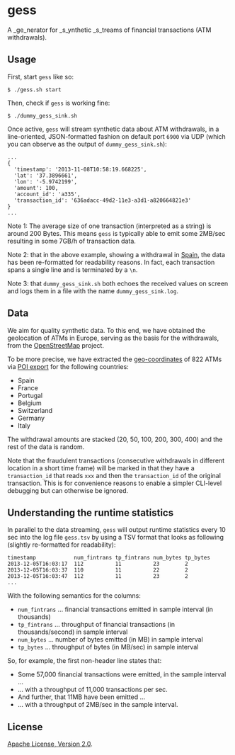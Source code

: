 # gess

A _ge_nerator for _s_ynthetic _s_treams of financial transactions (ATM withdrawals).

## Usage

First, start `gess` like so:

    $ ./gess.sh start 
  
Then, check if `gess` is working fine:

    $ ./dummy_gess_sink.sh

Once active, `gess` will stream synthetic data about ATM withdrawals, 
in a line-oriented, JSON-formatted fashion on default port `6900` via UDP 
(which you can observe as the output of `dummy_gess_sink.sh`):

    ...
    {
      'timestamp': '2013-11-08T10:58:19.668225', 
      'lat': '37.3896661',
      'lon': '-5.9742199',
      'amount': 100, 
      'account_id': 'a335', 
      'transaction_id': '636adacc-49d2-11e3-a3d1-a820664821e3'
    }
    ...

Note 1: The average size of one transaction (interpreted as a string) 
is around 200 Bytes. This means `gess` is typically able to emit some 2MB/sec 
resulting in some 7GB/h of transaction data. 

Note 2: that in the above example,
showing a withdrawal in [Spain](https://www.google.com/maps/preview#!q=37%C2%B0+39.850'%2C+-5%C2%B0+58.477'),
the data has been re-formatted for readability reasons. In fact, each 
transaction spans a single line and is terminated by a `\n`.

Note 3: that `dummy_gess_sink.sh` both echoes the received values on screen
and logs them in a file with the name  `dummy_gess_sink.log`.

## Data

We aim for quality synthetic data. To this end, we have obtained the geolocation
of ATMs in Europe, serving as the basis for the withdrawals, from the 
[OpenStreetMap](http://openstreetmap.org) project. 

To be more precise, we have extracted the 
[geo-coordinates](data/osm-atm-garmin.csv) of 822 ATMs via
[POI export](http://poi-osm.tucristal.es/) for the following countries:

* Spain
* France
* Portugal
* Belgium
* Switzerland
* Germany
* Italy

The withdrawal amounts are stacked (20, 50, 100, 200, 300, 400) and the rest
of the data is random. 

Note that the fraudulent transactions (consecutive withdrawals in different
location in a short time frame) will be marked in that they have a 
`transaction_id` that reads `xxx` and then the `transaction_id` of the original
transaction. This is for convenience reasons to enable a simpler 
CLI-level debugging but can otherwise be ignored.


## Understanding the runtime statistics

In parallel to the data streaming, `gess` will output runtime statistics every
10 sec into the log file `gess.tsv` by using a TSV format that looks as 
following (slightly re-formatted for readability):

    timestamp            num_fintrans tp_fintrans num_bytes tp_bytes
    2013-12-05T16:03:17  112          11          23        2
    2013-12-05T16:03:37  110          11          22        2
    2013-12-05T16:03:47  112          11          23        2
    ...

With the following semantics for the columns:

*  `num_fintrans` … financial transactions emitted in sample interval (in thousands)
*  `tp_fintrans` … throughput of financial transactions (in thousands/second) in sample interval
*  `num_bytes` … number of bytes emitted (in MB) in sample interval
*  `tp_bytes` … throughput of bytes (in MB/sec) in sample interval

So, for example, the first non-header line states that:

* Some 57,000 financial transactions were emitted, in the sample interval ...
* ... with a throughput of 11,000 transactions per sec.
* And further, that 11MB have been emitted ... 
* ... with a throughput of 2MB/sec in the sample interval.

## License
[Apache License, Version 2.0](http://www.apache.org/licenses/LICENSE-2.0.html).